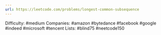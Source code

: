 ```yaml
---
url: https://leetcode.com/problems/longest-common-subsequence
---
```


Difficulty: #medium
Companies: #amazon #bytedance #facebook #google #indeed #microsoft #tencent
Lists: #blind75 #neetcode150